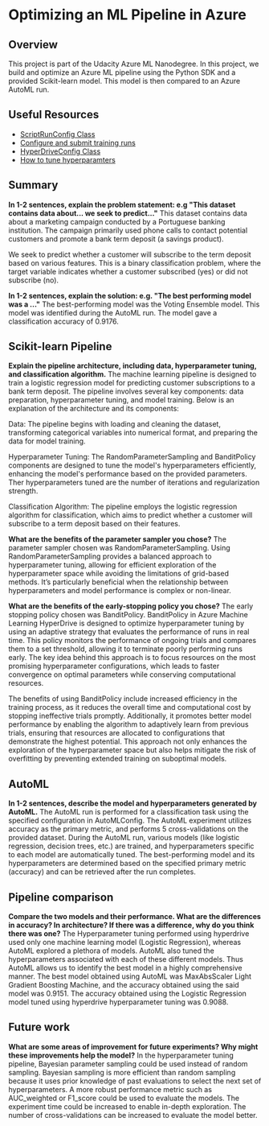 # Optimizing an ML Pipeline in Azure

## Overview
This project is part of the Udacity Azure ML Nanodegree.
In this project, we build and optimize an Azure ML pipeline using the Python SDK and a provided Scikit-learn model.
This model is then compared to an Azure AutoML run.

## Useful Resources
- [ScriptRunConfig Class](https://docs.microsoft.com/en-us/python/api/azureml-core/azureml.core.scriptrunconfig?view=azure-ml-py)
- [Configure and submit training runs](https://docs.microsoft.com/en-us/azure/machine-learning/how-to-set-up-training-targets)
- [HyperDriveConfig Class](https://docs.microsoft.com/en-us/python/api/azureml-train-core/azureml.train.hyperdrive.hyperdriveconfig?view=azure-ml-py)
- [How to tune hyperparamters](https://docs.microsoft.com/en-us/azure/machine-learning/how-to-tune-hyperparameters)


## Summary
**In 1-2 sentences, explain the problem statement: e.g "This dataset contains data about... we seek to predict..."**
This dataset contains data about a marketing campaign conducted by a Portuguese banking institution. The campaign primarily used phone calls to contact potential customers and promote a bank term deposit (a savings product).

We seek to predict whether a customer will subscribe to the term deposit based on various features. This is a binary classification problem, where the target variable indicates whether a customer subscribed (yes) or did not subscribe (no). 

**In 1-2 sentences, explain the solution: e.g. "The best performing model was a ..."**
The best-performing model was the Voting Ensemble model. This model was identified during the AutoML run. The model gave a classification accuracy of 0.9176.  

## Scikit-learn Pipeline
**Explain the pipeline architecture, including data, hyperparameter tuning, and classification algorithm.**
The machine learning pipeline is designed to train a logistic regression model for predicting customer subscriptions to a bank term deposit. The pipeline involves several key components: data preparation, hyperparameter tuning, and model training. Below is an explanation of the architecture and its components:

Data: The pipeline begins with loading and cleaning the dataset, transforming categorical variables into numerical format, and preparing the data for model training.

Hyperparameter Tuning: The RandomParameterSampling and BanditPolicy components are designed to tune the model's hyperparameters efficiently, enhancing the model's performance based on the provided parameters. Ther hyperparameters tuned are the number of iterations and regularization strength.

Classification Algorithm: The pipeline employs the logistic regression algorithm for classification, which aims to predict whether a customer will subscribe to a term deposit based on their features.

**What are the benefits of the parameter sampler you chose?**
The parameter sampler chosen was RandomParameterSampling. Using RandomParameterSampling provides a balanced approach to hyperparameter tuning, allowing for efficient exploration of the hyperparameter space while avoiding the limitations of grid-based methods. It’s particularly beneficial when the relationship between hyperparameters and model performance is complex or non-linear.

**What are the benefits of the early-stopping policy you chose?**
The early stopping policy chosen was BanditPolicy. BanditPolicy in Azure Machine Learning HyperDrive is designed to optimize hyperparameter tuning by using an adaptive strategy that evaluates the performance of runs in real time. This policy monitors the performance of ongoing trials and compares them to a set threshold, allowing it to terminate poorly performing runs early. The key idea behind this approach is to focus resources on the most promising hyperparameter configurations, which leads to faster convergence on optimal parameters while conserving computational resources.

The benefits of using BanditPolicy include increased efficiency in the training process, as it reduces the overall time and computational cost by stopping ineffective trials promptly. Additionally, it promotes better model performance by enabling the algorithm to adaptively learn from previous trials, ensuring that resources are allocated to configurations that demonstrate the highest potential. This approach not only enhances the exploration of the hyperparameter space but also helps mitigate the risk of overfitting by preventing extended training on suboptimal models.

## AutoML
**In 1-2 sentences, describe the model and hyperparameters generated by AutoML.**
The AutoML run is performed for a classification task using the specified configuration in AutoMLConfig. The AutoML experiment utilizes accuracy as the primary metric, and performs 5 cross-validations on the provided dataset.
During the AutoML run, various models (like logistic regression, decision trees, etc.) are trained, and hyperparameters specific to each model are automatically tuned. The best-performing model and its hyperparameters are determined based on the specified primary metric (accuracy) and can be retrieved after the run completes.

## Pipeline comparison
**Compare the two models and their performance. What are the differences in accuracy? In architecture? If there was a difference, why do you think there was one?**
The Hyperparameter tuning performed using hyperdrive used only one machine learning model (Logistic Regression), whereas AutoML explored a plethora of models. AutoML also tuned the hyperparameters associated with each of these different models. Thus AutoML allows us to identify the best model in a highly comprehensive manner. The best model obtained using AutoML was MaxAbsScaler Light Gradient Boosting Machine, and the accuracy obtained using the said model was 0.9151. The accuracy obtained using the Logistic Regression model tuned using hyperdrive hyperparameter tuning was 0.9088.

## Future work
**What are some areas of improvement for future experiments? Why might these improvements help the model?**
In the hyperparameter tuning pipeline, Bayesian parameter sampling could be used instead of random sampling. Bayesian sampling is more efficient than random sampling because it uses prior knowledge of past evaluations to select the next set of hyperparameters.
A more robust performance metric such as AUC_weighted or F1_score could be used to evaluate the models.
The experiment time could be increased to enable in-depth exploration.
The number of cross-validations can be increased to evaluate the model better.

